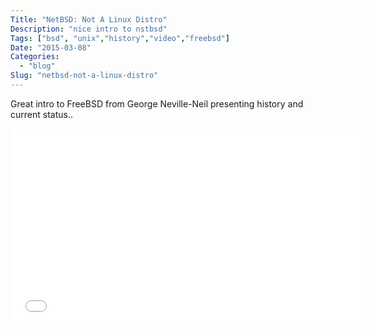 ```yaml
---
Title: "NetBSD: Not A Linux Distro"
Description: "nice intro to nstbsd"
Tags: ["bsd", "unix","history","video","freebsd"]
Date: "2015-03-08"
Categories:
  - "blog"
Slug: "netbsd-not-a-linux-distro"
---
```


Great intro to FreeBSD from George Neville-Neil presenting history and current status..

<div class="video-container">
<iframe width="560" height="315" src="//www.youtube.com/embed/wwbO4eTieQY" frameborder="0" allowfullscreen></iframe>
</div>
